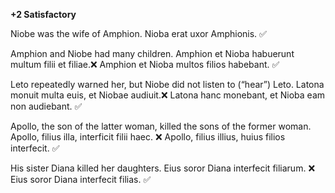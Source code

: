**+2 Satisfactory**

Niobe was the wife of Amphion.
	Nioba erat uxor Amphionis. ✅

Amphion and Niobe had many children.
	Amphion et Nioba habuerunt multum filii et filiae.❌ 
	Amphion et Nioba multos filios habebant.  ✅

Leto repeatedly warned her, but Niobe did not listen to (“hear”) Leto.
	Latona monuit multa euis, et Niobae audiuit.❌
	Latona hanc monebant, et Nioba eam non audiebant. ✅ 

Apollo, the son of the latter woman, killed the sons of the former woman.
	Apollo, filius illa, interficit filii haec. ❌
	Apollo, filius illius, huius filios interfecit. ✅ 

His sister Diana killed her daughters.
Eius soror Diana interfecit filiarum. ❌ 
Eius soror Diana interfecit filias.  ✅ 

